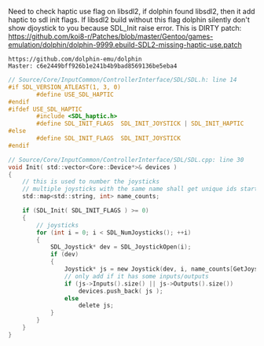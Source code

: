 Need to check haptic use flag on libsdl2, if dolphin found libsdl2, then it add haptic to sdl init flags.
If libsdl2 build without this flag dolphin silently don't show djoystick to you because SDL_Init raise error.
This is DIRTY patch: https://github.com/koi8-r/Patches/blob/master/Gentoo/games-emulation/dolphin/dolphin-9999.ebuild-SDL2-missing-haptic-use.patch

```
https://github.com/dolphin-emu/dolphin
Master: c6e2449bff926b1e241b4b9bad8569136be5eba4
```

```c
// Source/Core/InputCommon/ControllerInterface/SDL/SDL.h: line 14
#if SDL_VERSION_ATLEAST(1, 3, 0)
        #define USE_SDL_HAPTIC
#endif
#ifdef USE_SDL_HAPTIC
        #include <SDL_haptic.h>
        #define SDL_INIT_FLAGS  SDL_INIT_JOYSTICK | SDL_INIT_HAPTIC
#else
        #define SDL_INIT_FLAGS  SDL_INIT_JOYSTICK
#endif
```

```c
// Source/Core/InputCommon/ControllerInterface/SDL/SDL.cpp: line 30
void Init( std::vector<Core::Device*>& devices )
{
	// this is used to number the joysticks
	// multiple joysticks with the same name shall get unique ids starting at 0
	std::map<std::string, int> name_counts;

	if (SDL_Init( SDL_INIT_FLAGS ) >= 0)
	{
		// joysticks
		for (int i = 0; i < SDL_NumJoysticks(); ++i)
		{
			SDL_Joystick* dev = SDL_JoystickOpen(i);
			if (dev)
			{
				Joystick* js = new Joystick(dev, i, name_counts[GetJoystickName(i)]++);
				// only add if it has some inputs/outputs
				if (js->Inputs().size() || js->Outputs().size())
					devices.push_back( js );
				else
					delete js;
			}
		}
	}
}
```

